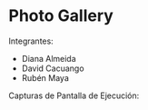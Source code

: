 # Photo Gallery

Integrantes:
- Diana Almeida
- David Cacuango
- Rubén Maya

Capturas de Pantalla de Ejecución:
